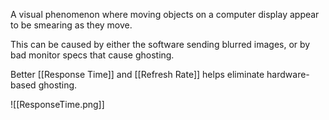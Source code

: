 A visual phenomenon where moving objects on a computer display appear to be smearing as they move.

This can be caused by either the software sending blurred images, or by bad monitor specs that cause ghosting.

Better [[Response Time]] and [[Refresh Rate]] helps eliminate hardware-based ghosting.

![[ResponseTime.png]]